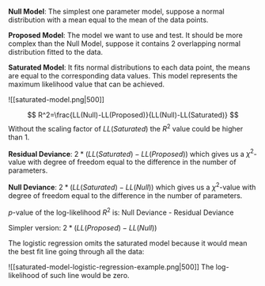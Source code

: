 **Null Model**: The simplest one parameter model, suppose a normal distribution with a mean equal to the mean of the data points.

**Proposed Model**: The model we want to use and test. It should be more complex than the Null Model, suppose it contains 2 overlapping normal distribution fitted to the data.

**Saturated Model**: It fits normal distributions to each data point, the means are equal to the corresponding data values. This model represents the maximum likelihood value that can be achieved.

![[saturated-model.png|500]]

$$
R^2=\frac{LL(Null)-LL(Proposed)}{LL(Null)-LL(Saturated)}
$$
Without the scaling factor of $LL(Saturated)$ the $R^2$ value could be higher than 1.

**Residual Deviance**: $2*(LL(Saturated)-LL(Proposed))$ which gives us a $\chi^2$-value with degree of freedom equal to the difference in the number of parameters.

**Null Deviance**: $2*(LL(Saturated)-LL(Null))$ which gives us a $\chi^2$-value with degree of freedom equal to the difference in the number of parameters.

$p$-value of the log-likelihood $R^2$ is: Null Deviance - Residual Deviance

Simpler version: $2*(LL(Proposed)-LL(Null))$

The logistic regression omits the saturated model because it would mean the best fit line going through all the data:

![[saturated-model-logistic-regression-example.png|500]]
The log-likelihood of such line would be zero.